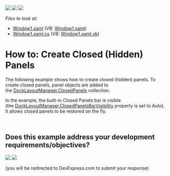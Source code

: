 <!-- default badges list -->
[![](https://img.shields.io/badge/Open_in_DevExpress_Support_Center-FF7200?style=flat-square&logo=DevExpress&logoColor=white)](https://supportcenter.devexpress.com/ticket/details/E1640)
[![](https://img.shields.io/badge/📖_How_to_use_DevExpress_Examples-e9f6fc?style=flat-square)](https://docs.devexpress.com/GeneralInformation/403183)
[![](https://img.shields.io/badge/💬_Leave_Feedback-feecdd?style=flat-square)](#does-this-example-address-your-development-requirementsobjectives)
<!-- default badges end -->
<!-- default file list -->
*Files to look at*:

* [Window1.xaml](./CS/CreateHiddenPanel_Ex/Window1.xaml) (VB: [Window1.xaml](./VB/CreateHiddenPanel_Ex/Window1.xaml))
* [Window1.xaml.cs](./CS/CreateHiddenPanel_Ex/Window1.xaml.cs) (VB: [Window1.xaml.vb](./VB/CreateHiddenPanel_Ex/Window1.xaml.vb))
<!-- default file list end -->
# How to: Create Closed (Hidden) Panels


<p>The following example shows how to create closed (hidden) panels. To create closed panels, panel objects are added to the <a href="https://documentation.devexpress.com/#WPF/DevExpressXpfDockingDockLayoutManager_ClosedPanelstopic">DockLayoutManager.ClosedPanels</a> collection.</p>
<p>In the example, the built-in Closed Panels bar is visible (the <a href="https://documentation.devexpress.com/#WPF/DevExpressXpfDockingDockLayoutManager_ClosedPanelsBarVisibilitytopic">DockLayoutManager.ClosedPanelsBarVisibility</a> property is set to Auto). It allows closed panels to be restored on the fly.</p>

<br/>


<!-- feedback -->
## Does this example address your development requirements/objectives?

[<img src="https://www.devexpress.com/support/examples/i/yes-button.svg"/>](https://www.devexpress.com/support/examples/survey.xml?utm_source=github&utm_campaign=wpf-docklayoutmanager-create-closed-hidden-panels&~~~was_helpful=yes) [<img src="https://www.devexpress.com/support/examples/i/no-button.svg"/>](https://www.devexpress.com/support/examples/survey.xml?utm_source=github&utm_campaign=wpf-docklayoutmanager-create-closed-hidden-panels&~~~was_helpful=no)

(you will be redirected to DevExpress.com to submit your response)
<!-- feedback end -->
